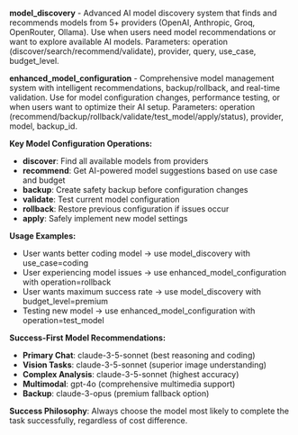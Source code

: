 **model_discovery** - Advanced AI model discovery system that finds and recommends models from 5+ providers (OpenAI, Anthropic, Groq, OpenRouter, Ollama). Use when users need model recommendations or want to explore available AI models. Parameters: operation (discover/search/recommend/validate), provider, query, use_case, budget_level.

**enhanced_model_configuration** - Comprehensive model management system with intelligent recommendations, backup/rollback, and real-time validation. Use for model configuration changes, performance testing, or when users want to optimize their AI setup. Parameters: operation (recommend/backup/rollback/validate/test_model/apply/status), provider, model, backup_id.

**Key Model Configuration Operations:**
- **discover**: Find all available models from providers
- **recommend**: Get AI-powered model suggestions based on use case and budget
- **backup**: Create safety backup before configuration changes
- **validate**: Test current model configuration
- **rollback**: Restore previous configuration if issues occur
- **apply**: Safely implement new model settings

**Usage Examples:**
- User wants better coding model → use model_discovery with use_case=coding
- User experiencing model issues → use enhanced_model_configuration with operation=rollback
- User wants maximum success rate → use model_discovery with budget_level=premium
- Testing new model → use enhanced_model_configuration with operation=test_model

**Success-First Model Recommendations:**
- **Primary Chat**: claude-3-5-sonnet (best reasoning and coding)
- **Vision Tasks**: claude-3-5-sonnet (superior image understanding)
- **Complex Analysis**: claude-3-5-sonnet (highest accuracy)
- **Multimodal**: gpt-4o (comprehensive multimedia support)
- **Backup**: claude-3-opus (premium fallback option)

**Success Philosophy**: Always choose the model most likely to complete the task successfully, regardless of cost difference.